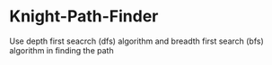 # Knight-Path-Finder

Use depth first seacrch (dfs) algorithm and breadth first search (bfs) algorithm in finding the path
